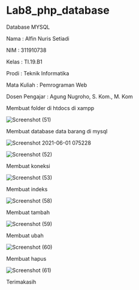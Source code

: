 # Lab8_php_database
Database MYSQL


Nama : Alfin Nuris Setiadi

NIM : 311910738

Kelas : TI.19.B1

Prodi : Teknik Informatika

Mata Kuliah : Pemrograman Web

Dosen Pengajar : Agung Nugroho, S. Kom., M. Kom



Membuat folder di htdocs di xampp

![Screenshot (51)](https://user-images.githubusercontent.com/81596397/120257990-76a30480-c2bb-11eb-989c-ad4c26349c14.png)

Membuat database data barang di mysql

![Screenshot 2021-06-01 075228](https://user-images.githubusercontent.com/81596397/120258142-b10ca180-c2bb-11eb-9599-955db5fe62f9.png)

![Screenshot (52)](https://user-images.githubusercontent.com/81596397/120258166-b964dc80-c2bb-11eb-9124-f2b0c58f41a9.png)

Membuat koneksi

![Screenshot (53)](https://user-images.githubusercontent.com/81596397/120270712-3ac86900-c2d4-11eb-8357-8dc0e0d51768.png)

Membuat indeks

![Screenshot (58)](https://user-images.githubusercontent.com/81596397/120270760-592e6480-c2d4-11eb-8bb4-d212abc5795a.png)

Membuat tambah

![Screenshot (59)](https://user-images.githubusercontent.com/81596397/120270823-68151700-c2d4-11eb-9a0c-07ae623e2599.png)

Membuat ubah

![Screenshot (60)](https://user-images.githubusercontent.com/81596397/120270886-795e2380-c2d4-11eb-8080-d49d0c9fd58d.png)

Membuat hapus

![Screenshot (61)](https://user-images.githubusercontent.com/81596397/120271019-b9bda180-c2d4-11eb-9fc5-673e4ae2fe8b.png)

Terimakasih
